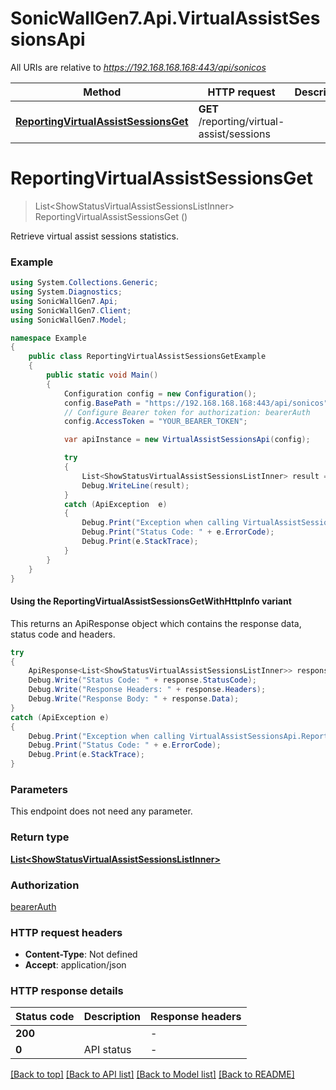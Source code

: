 # SonicWallGen7.Api.VirtualAssistSessionsApi

All URIs are relative to *https://192.168.168.168:443/api/sonicos*

| Method | HTTP request | Description |
|--------|--------------|-------------|
| [**ReportingVirtualAssistSessionsGet**](VirtualAssistSessionsApi.md#reportingvirtualassistsessionsget) | **GET** /reporting/virtual-assist/sessions |  |

<a id="reportingvirtualassistsessionsget"></a>
# **ReportingVirtualAssistSessionsGet**
> List&lt;ShowStatusVirtualAssistSessionsListInner&gt; ReportingVirtualAssistSessionsGet ()



Retrieve virtual assist sessions statistics.

### Example
```csharp
using System.Collections.Generic;
using System.Diagnostics;
using SonicWallGen7.Api;
using SonicWallGen7.Client;
using SonicWallGen7.Model;

namespace Example
{
    public class ReportingVirtualAssistSessionsGetExample
    {
        public static void Main()
        {
            Configuration config = new Configuration();
            config.BasePath = "https://192.168.168.168:443/api/sonicos";
            // Configure Bearer token for authorization: bearerAuth
            config.AccessToken = "YOUR_BEARER_TOKEN";

            var apiInstance = new VirtualAssistSessionsApi(config);

            try
            {
                List<ShowStatusVirtualAssistSessionsListInner> result = apiInstance.ReportingVirtualAssistSessionsGet();
                Debug.WriteLine(result);
            }
            catch (ApiException  e)
            {
                Debug.Print("Exception when calling VirtualAssistSessionsApi.ReportingVirtualAssistSessionsGet: " + e.Message);
                Debug.Print("Status Code: " + e.ErrorCode);
                Debug.Print(e.StackTrace);
            }
        }
    }
}
```

#### Using the ReportingVirtualAssistSessionsGetWithHttpInfo variant
This returns an ApiResponse object which contains the response data, status code and headers.

```csharp
try
{
    ApiResponse<List<ShowStatusVirtualAssistSessionsListInner>> response = apiInstance.ReportingVirtualAssistSessionsGetWithHttpInfo();
    Debug.Write("Status Code: " + response.StatusCode);
    Debug.Write("Response Headers: " + response.Headers);
    Debug.Write("Response Body: " + response.Data);
}
catch (ApiException e)
{
    Debug.Print("Exception when calling VirtualAssistSessionsApi.ReportingVirtualAssistSessionsGetWithHttpInfo: " + e.Message);
    Debug.Print("Status Code: " + e.ErrorCode);
    Debug.Print(e.StackTrace);
}
```

### Parameters
This endpoint does not need any parameter.
### Return type

[**List&lt;ShowStatusVirtualAssistSessionsListInner&gt;**](ShowStatusVirtualAssistSessionsListInner.md)

### Authorization

[bearerAuth](../README.md#bearerAuth)

### HTTP request headers

 - **Content-Type**: Not defined
 - **Accept**: application/json


### HTTP response details
| Status code | Description | Response headers |
|-------------|-------------|------------------|
| **200** |  |  -  |
| **0** | API status |  -  |

[[Back to top]](#) [[Back to API list]](../README.md#documentation-for-api-endpoints) [[Back to Model list]](../README.md#documentation-for-models) [[Back to README]](../README.md)

